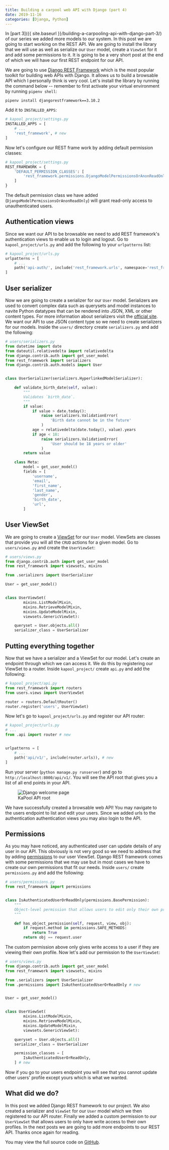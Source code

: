 ```yaml
---
title: Building a carpool web API with Django (part 4)
date: 2019-11-16
categories: [Django, Python]
---
```


In [part 3]({{ site.baseurl }}/building-a-carpooling-api-with-django-part-3/) of our series we added more models to our system. In this post we are going to start working on the REST API. We are going to install the library that we will use as well as serialize our `User` model, create a `ViewSet` for it and add some permissions to it. It is going to be a very short post at the end of which we will have our first REST endpoint for our API.

We are going to use [Django REST Framework](https://www.django-rest-framework.org/) which is the most popular toolkit for building web APIs with Django. It allows us to build a browsable API which I personally think is very cool. Let's install the library by running the command below -- remember to first activate your virtual environment by running `pipenv shell`:

```
pipenv install djangorestframework==3.10.2
```

Add it to `INSTALLED_APPS`:

```python
# kapool_project/settings.py
INSTALLED_APPS = [
    # ...
    'rest_framework', # new
]
```

Now let's configure our REST frame work by adding default permission classes:

```python
# kapool_project/settings.py
REST_FRAMEWORK = {
    'DEFAULT_PERMISSION_CLASSES': [
        'rest_framework.permissions.DjangoModelPermissionsOrAnonReadOnly'
    ]
}
```

The default permission class we have added (`DjangoModelPermissionsOrAnonReadOnly`) will grant read-only access to unauthenticated users.

## Authentication views

Since we want our API to be browsable we need to add REST framework's authentication views to enable us to login and logout. Go to `kapool_project/urls.py` and add the following to your `urlpatterns` list:

```python
# kapool_project/urls.py
urlpatterns = [
    # ...
    path('api-auth/', include('rest_framework.urls', namespace='rest_framework')), # new
]
```

## User serializer

Now we are going to create a serializer for our `User` model. Serializers are used to convert complex data such as querysets and model instances to navite Python datatypes that can be rendered into JSON, XML or other content types. For more information about serializers visit the [official site](https://www.django-rest-framework.org/api-guide/serializers/). We want our API to use JSON content type so we need to create serializers for our models. Inside the `users/` directory create `serializers.py` and add the following:

```python
# users/serializers.py
from datetime import date
from dateutil.relativedelta import relativedelta
from django.contrib.auth import get_user_model
from rest_framework import serializers
from django.contrib.auth.models import User


class UserSerializer(serializers.HyperlinkedModelSerializer):

    def validate_birth_date(self, value):
        """
        Validates `birth_date`.
        """
        if value:
            if value > date.today():
                raise serializers.ValidationError(
                    'Birth date cannot be in the future'
                )
            age = relativedelta(date.today(), value).years
            if age < 18:
                raise serializers.ValidationError(
                    'User should be 18 years or older'
                )
        return value

    class Meta:
        model = get_user_model()
        fields = [
            'username',
            'email',
            'first_name',
            'last_name',
            'gender',
            'birth_date',
            'url',
        ]

```

## User ViewSet

We are going to create a [ViewSet](https://www.django-rest-framework.org/api-guide/viewsets/) for our `User` model. ViewSets are classes that provide you will all the `CRUD` actions for a given model. Go to `users/views.py` and create the `UserViewSet`:

```python
# users/views.py
from django.contrib.auth import get_user_model
from rest_framework import viewsets, mixins

from .serializers import UserSerializer

User = get_user_model()


class UserViewSet(
        mixins.ListModelMixin,
        mixins.RetrieveModelMixin,
        mixins.UpdateModelMixin,
        viewsets.GenericViewSet):

    queryset = User.objects.all()
    serializer_class = UserSerializer

```

## Putting everything together

Now that we have a serializer and a ViewSet for our model. Let's create an endpoint through which we can access it. We do this by registering our ViewSet to a router. Inside `kapool_project/` create `api.py` and add the following:

```python
# kapool_project/api.py
from rest_framework import routers
from users.views import UserViewSet

router = routers.DefaultRouter()
router.register('users', UserViewSet)

```

Now let's go to `kapool_project/urls.py` and register our API router:

```python
# kapool_project/urls.py
# ...
from .api import router # new


urlpatterns = [
    # ...
    path('api/v1/', include(router.urls)), # new
]

```

Run your server (`python manage.py runserver`) and go to `http://localhost:8000/api/v1/`. You will see the API root that gives you a list of all end points in your API.

<figure>
<img src="{{ site.baseurl }}/images/kapool/rest_framework_1.png" alt="Django welcome page">
<figcaption>KaPool API root</figcaption>
</figure>
We have successfully created a browsable web API! You may navigate to the users endpoint to list and edit your users. Since we added urls to the authentication authentication views you may also login to the API.

## Permissions

As you may have noticed, any authenticated user can update details of any user in our API. This obviously is not very good so we need to address that by adding [permissions](https://www.django-rest-framework.org/api-guide/permissions/) to our user ViewSet. Django REST framework comes with some permissions that we may use but in most cases we have to create our own permissions that fit our needs. Inside `users/` create `permissions.py` and add the following:

```python
# users/permissions.py
from rest_framework import permissions


class IsAuthenticatedUserOrReadOnly(permissions.BasePermission):
    """
    Object-level permission that allows users to edit only their own profiles.
    """

    def has_object_permission(self, request, view, obj):
        if request.method in permissions.SAFE_METHODS:
            return True
        return obj == request.user

```

The custom permission above only gives write access to a user if they are viewing their own profile. Now let's add our permission to the `UserViewSet`:

```python
# users/views.py
from django.contrib.auth import get_user_model
from rest_framework import viewsets, mixins

from .serializers import UserSerializer
from .permissions import IsAuthenticatedUserOrReadOnly # new


User = get_user_model()


class UserViewSet(
        mixins.ListModelMixin,
        mixins.RetrieveModelMixin,
        mixins.UpdateModelMixin,
        viewsets.GenericViewSet):

    queryset = User.objects.all()
    serializer_class = UserSerializer

    permission_classes = [
        IsAuthenticatedUserOrReadOnly,
    ] # new

```

Now if you go to your users endpoint you will see that you cannot update other users' profile except yours which is what we wanted.

## What did we do?

In this post we added Django REST framework to our project. We also created a serializer and `ViewSet` for our `User` model which we then registered to our API router. Finally we added a custom permission to our `UserViewSet` that allows users to only have write access to their own profiles. In the next posts we are going to add more endpoints to our REST API. Thanks once again for reading.

You may view the full source code on [GitHub](https://github.com/vince-nyanga/KaPool).
